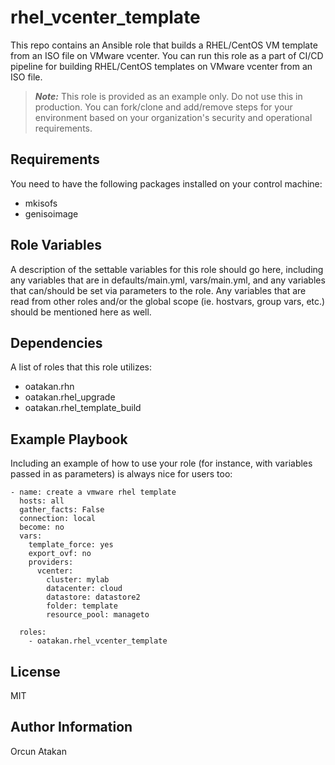 # rhel_vcenter_template
This repo contains an Ansible role that builds a RHEL/CentOS VM template from an ISO file on VMware vcenter.
You can run this role as a part of CI/CD pipeline for building RHEL/CentOS templates on VMware vcenter from an ISO file.

> **_Note:_** This role is provided as an example only. Do not use this in production. You can fork/clone and add/remove steps for your environment based on your organization's security and operational requirements.

Requirements
------------

You need to have the following packages installed on your control machine:

- mkisofs
- genisoimage

Role Variables
--------------

A description of the settable variables for this role should go here, including any variables that are in defaults/main.yml, vars/main.yml, and any variables that can/should be set via parameters to the role. Any variables that are read from other roles and/or the global scope (ie. hostvars, group vars, etc.) should be mentioned here as well.

Dependencies
------------

A list of roles that this role utilizes:

- oatakan.rhn
- oatakan.rhel_upgrade
- oatakan.rhel_template_build

Example Playbook
----------------

Including an example of how to use your role (for instance, with variables passed in as parameters) is always nice for users too:

    - name: create a vmware rhel template
      hosts: all
      gather_facts: False
      connection: local
      become: no
      vars:
        template_force: yes
        export_ovf: no
        providers:
          vcenter:
            cluster: mylab
            datacenter: cloud
            datastore: datastore2
            folder: template
            resource_pool: manageto
    
      roles:
        - oatakan.rhel_vcenter_template

License
-------

MIT

Author Information
------------------

Orcun Atakan
